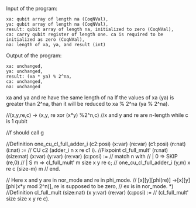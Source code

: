 Input of the program:

    xa: qubit array of length na (CoqNVal),
    ya: qubit array of length na (CoqNVal),
    result: qubit array of length na, initialized to zero (CoqNVal),
    ca: carry qubit register of length one. ca is required to be initialized as zero (CoqNVal),
    na: length of xa, ya, and result (int)

Output of the program:

    xa: unchanged, 
    ya: unchanged,
    result: (xa * ya) % 2^na, 
    ca: unchanged, 
    na: unchanged

xa and ya and re have the same length of na
If the values of xa (ya) is greater than 2^na, than it will be reduced to xa % 2^na (ya % 2^na).


//(x,y,re,c) -> (x,y, re xor (x*y) %2^n,c)
//x and y and re are n-length while c is 1 qubit

//f should call g

//Definition one_cu_cl_full_adder_i (c2:posi) (x:var) (re:var) (c1:posi) (n:nat) (i:nat) := 
 // CU c2 (adder_i n x re c1 i).
//Fixpoint cl_full_mult' (n:nat) (size:nat) (x:var) (y:var) (re:var) (c:posi) :=
//   match n with 
//   | 0 => SKIP (re,0)
//   | S m => cl_full_mult' m size x y re c;
//           one_cu_cl_full_adder_i (y,m) x re c (size-m) m
//   end.

// Here x and y are in nor_mode and re in phi_mode. 
//      [x][y][phi(re)] ->[x][y][phi(x*y mod 2^n)], re is supposed to be zero, 
//    ex is in nor_mode. *)
//Definition cl_full_mult (size:nat) (x y:var) (re:var) (c:posi) :=
//   (cl_full_mult' size size x y re c).
